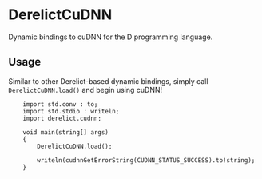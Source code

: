 DerelictCuDNN
=============

Dynamic bindings to cuDNN for the D programming language.

Usage
-----

Similar to other Derelict-based dynamic bindings, simply call ```DerelictCuDNN.load()``` and begin using cuDNN!

```
    import std.conv : to;
    import std.stdio : writeln;
    import derelict.cudnn;

    void main(string[] args)
    {
        DerelictCuDNN.load();

        writeln(cudnnGetErrorString(CUDNN_STATUS_SUCCESS).to!string);
    }
```